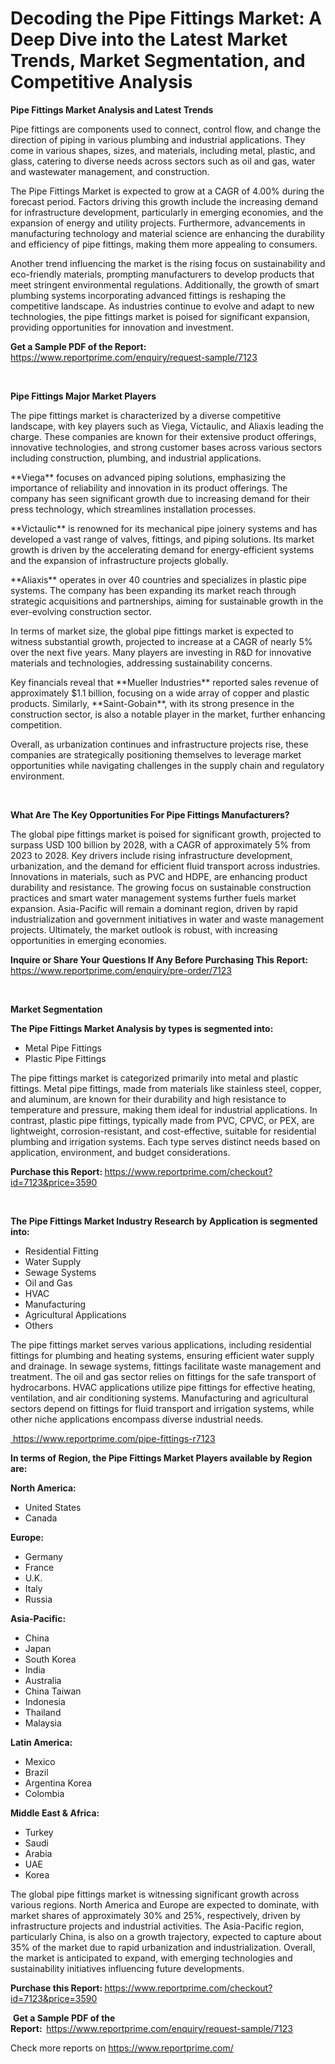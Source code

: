 <p><h1>Decoding the Pipe Fittings Market: A Deep Dive into the Latest Market Trends, Market Segmentation, and Competitive Analysis</h1></p><p><strong>Pipe Fittings Market Analysis and Latest Trends</strong></p>
<p><p>Pipe fittings are components used to connect, control flow, and change the direction of piping in various plumbing and industrial applications. They come in various shapes, sizes, and materials, including metal, plastic, and glass, catering to diverse needs across sectors such as oil and gas, water and wastewater management, and construction.</p><p>The Pipe Fittings Market is expected to grow at a CAGR of 4.00% during the forecast period. Factors driving this growth include the increasing demand for infrastructure development, particularly in emerging economies, and the expansion of energy and utility projects. Furthermore, advancements in manufacturing technology and material science are enhancing the durability and efficiency of pipe fittings, making them more appealing to consumers.</p><p>Another trend influencing the market is the rising focus on sustainability and eco-friendly materials, prompting manufacturers to develop products that meet stringent environmental regulations. Additionally, the growth of smart plumbing systems incorporating advanced fittings is reshaping the competitive landscape. As industries continue to evolve and adapt to new technologies, the pipe fittings market is poised for significant expansion, providing opportunities for innovation and investment.</p></p>
<p><strong>Get a Sample PDF of the Report:&nbsp;</strong> <a href="https://www.reportprime.com/enquiry/request-sample/7123?utm_campaign=2797&utm_medium=2&utm_source=Github&utm_content=ia&utm_term=19032025&utm_id=pipe-fittings">https://www.reportprime.com/enquiry/request-sample/7123</a></p>
<p>&nbsp;</p>
<p><strong>Pipe Fittings Major Market Players</strong></p>
<p><p>The pipe fittings market is characterized by a diverse competitive landscape, with key players such as Viega, Victaulic, and Aliaxis leading the charge. These companies are known for their extensive product offerings, innovative technologies, and strong customer bases across various sectors including construction, plumbing, and industrial applications.</p><p>**Viega** focuses on advanced piping solutions, emphasizing the importance of reliability and innovation in its product offerings. The company has seen significant growth due to increasing demand for their press technology, which streamlines installation processes.</p><p>**Victaulic** is renowned for its mechanical pipe joinery systems and has developed a vast range of valves, fittings, and piping solutions. Its market growth is driven by the accelerating demand for energy-efficient systems and the expansion of infrastructure projects globally.</p><p>**Aliaxis** operates in over 40 countries and specializes in plastic pipe systems. The company has been expanding its market reach through strategic acquisitions and partnerships, aiming for sustainable growth in the ever-evolving construction sector.</p><p>In terms of market size, the global pipe fittings market is expected to witness substantial growth, projected to increase at a CAGR of nearly 5% over the next five years. Many players are investing in R&D for innovative materials and technologies, addressing sustainability concerns.</p><p>Key financials reveal that **Mueller Industries** reported sales revenue of approximately $1.1 billion, focusing on a wide array of copper and plastic products. Similarly, **Saint-Gobain**, with its strong presence in the construction sector, is also a notable player in the market, further enhancing competition.</p><p>Overall, as urbanization continues and infrastructure projects rise, these companies are strategically positioning themselves to leverage market opportunities while navigating challenges in the supply chain and regulatory environment.</p></p>
<p>&nbsp;</p>
<p><strong>What Are The Key Opportunities For Pipe Fittings Manufacturers?</strong></p>
<p><p>The global pipe fittings market is poised for significant growth, projected to surpass USD 100 billion by 2028, with a CAGR of approximately 5% from 2023 to 2028. Key drivers include rising infrastructure development, urbanization, and the demand for efficient fluid transport across industries. Innovations in materials, such as PVC and HDPE, are enhancing product durability and resistance. The growing focus on sustainable construction practices and smart water management systems further fuels market expansion. Asia-Pacific will remain a dominant region, driven by rapid industrialization and government initiatives in water and waste management projects. Ultimately, the market outlook is robust, with increasing opportunities in emerging economies.</p></p>
<p><strong>Inquire or Share Your Questions If Any Before Purchasing This Report:</strong> <a href="https://www.reportprime.com/enquiry/pre-order/7123?utm_campaign=2797&utm_medium=2&utm_source=Github&utm_content=ia&utm_term=19032025&utm_id=pipe-fittings">https://www.reportprime.com/enquiry/pre-order/7123</a></p>
<p>&nbsp;</p>
<p><strong>Market Segmentation</strong></p>
<p><strong>The Pipe Fittings Market Analysis by types is segmented into:</strong></p>
<p><ul><li>Metal Pipe Fittings</li><li>Plastic Pipe Fittings</li></ul></p>
<p><p>The pipe fittings market is categorized primarily into metal and plastic fittings. Metal pipe fittings, made from materials like stainless steel, copper, and aluminum, are known for their durability and high resistance to temperature and pressure, making them ideal for industrial applications. In contrast, plastic pipe fittings, typically made from PVC, CPVC, or PEX, are lightweight, corrosion-resistant, and cost-effective, suitable for residential plumbing and irrigation systems. Each type serves distinct needs based on application, environment, and budget considerations.</p></p>
<p><strong>Purchase this Report:&nbsp;</strong><a href="https://www.reportprime.com/checkout?id=7123&price=3590&utm_campaign=2797&utm_medium=2&utm_source=Github&utm_content=ia&utm_term=19032025&utm_id=pipe-fittings">https://www.reportprime.com/checkout?id=7123&price=3590</a></p>
<p>&nbsp;</p>
<p><strong>The Pipe Fittings Market Industry Research by Application is segmented into:</strong></p>
<p><ul><li>Residential Fitting</li><li>Water Supply</li><li>Sewage Systems</li><li>Oil and Gas</li><li>HVAC</li><li>Manufacturing</li><li>Agricultural Applications</li><li>Others</li></ul></p>
<p><p>The pipe fittings market serves various applications, including residential fittings for plumbing and heating systems, ensuring efficient water supply and drainage. In sewage systems, fittings facilitate waste management and treatment. The oil and gas sector relies on fittings for the safe transport of hydrocarbons. HVAC applications utilize pipe fittings for effective heating, ventilation, and air conditioning systems. Manufacturing and agricultural sectors depend on fittings for fluid transport and irrigation systems, while other niche applications encompass diverse industrial needs.</p></p>
<p><a href="https://www.reportprime.com/pipe-fittings-r7123?utm_campaign=2797&utm_medium=2&utm_source=Github&utm_content=ia&utm_term=19032025&utm_id=pipe-fittings">&nbsp;https://www.reportprime.com/pipe-fittings-r7123</a></p>
<p><strong>In terms of Region, the Pipe Fittings Market Players available by Region are:</strong></p>
<p>
    <p> <strong> North America: </strong>
        <ul>
            <li>United States</li>
            <li>Canada</li>
        </ul>
        </p> 
    <p> <strong> Europe: </strong>
        <ul>
            <li>Germany</li>
            <li>France</li>
            <li>U.K.</li>
            <li>Italy</li>
            <li>Russia</li>
        </ul>
        </p> 
    <p> <strong> Asia-Pacific: </strong>
        <ul>
            <li>China</li>
            <li>Japan</li>
            <li>South Korea</li>
            <li>India</li>
            <li>Australia</li>
            <li>China Taiwan</li>
            <li>Indonesia</li>
            <li>Thailand</li>
            <li>Malaysia</li>
        </ul>
        </p> 
    <p> <strong> Latin America: </strong>
        <ul>
            <li>Mexico</li>
            <li>Brazil</li>
            <li>Argentina Korea</li>
            <li>Colombia</li>
        </ul>
        </p> 
    <p> <strong> Middle East & Africa: </strong>
        <ul>
            <li>Turkey</li>
            <li>Saudi</li>
            <li>Arabia</li>
            <li>UAE</li>
            <li>Korea</li>
        </ul>
    </p>
    </p>
<p><p>The global pipe fittings market is witnessing significant growth across various regions. North America and Europe are expected to dominate, with market shares of approximately 30% and 25%, respectively, driven by infrastructure projects and industrial activities. The Asia-Pacific region, particularly China, is also on a growth trajectory, expected to capture about 35% of the market due to rapid urbanization and industrialization. Overall, the market is anticipated to expand, with emerging technologies and sustainability initiatives influencing future developments.</p></p>
<p><strong>Purchase this Report: </strong><a href="https://www.reportprime.com/checkout?id=7123&price=3590&utm_campaign=2797&utm_medium=2&utm_source=Github&utm_content=ia&utm_term=19032025&utm_id=pipe-fittings">https://www.reportprime.com/checkout?id=7123&price=3590</a></p>
<p>&nbsp;<strong>Get a Sample PDF of the Report:&nbsp;&nbsp;</strong><a href="https://www.reportprime.com/enquiry/request-sample/7123?utm_campaign=2797&utm_medium=2&utm_source=Github&utm_content=ia&utm_term=19032025&utm_id=pipe-fittings">https://www.reportprime.com/enquiry/request-sample/7123</a></p>
<p><strong></strong></p>
<p>Check more reports on <a href="https://www.reportprime.com/?utm_campaign=2797&utm_medium=2&utm_source=Github&utm_content=ia&utm_term=19032025&utm_id=pipe-fittings">https://www.reportprime.com/</a></p>